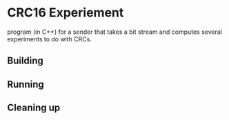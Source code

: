 # CRC16 Experiement 

program (in C++) for a sender that takes a bit stream and computes several experiments to do with CRCs.

## Building

 

## Running




## Cleaning up

